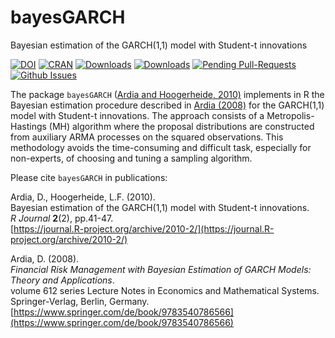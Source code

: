 # bayesGARCH

Bayesian estimation of the GARCH(1,1) model with Student-t innovations

[![DOI](https://zenodo.org/badge/59887397.svg)](https://zenodo.org/badge/latestdoi/59887397)
[![CRAN](http://www.r-pkg.org/badges/version/bayesGARCH)](https://cran.r-project.org/package=bayesGARCH) 
[![Downloads](http://cranlogs.r-pkg.org/badges/bayesGARCH?color=brightgreen)](https://www.r-pkg.org/pkg/bayesGARCH)
[![Downloads](http://cranlogs.r-pkg.org/badges/grand-total/bayesGARCH?color=brightgreen)](https://www.r-pkg.org/pkg/bayesGARCH)
[![Pending Pull-Requests](http://githubbadges.herokuapp.com/ArdiaD/bayesGARCH/pulls.svg?style=flat)](https://github.com/ArdiaD/bayesGARCH/pulls)
[![Github Issues](http://githubbadges.herokuapp.com/ArdiaD/bayesGARCH/issues.svg)](https://github.com/ArdiaD/bayesGARCH/issues)

The package `bayesGARCH` ([Ardia and Hoogerheide, 2010)](https://journal.R-project.org/archive/2010-2/) implements in R 
the Bayesian estimation procedure described 
in [Ardia (2008)](https://www.springer.com/de/book/9783540786566) for the GARCH(1,1) model with Student-t innovations.
The approach consists of a Metropolis-Hastings (MH) algorithm where the proposal distributions
are constructed from auxiliary ARMA processes on the squared observations. This methodology 
avoids the time-consuming and difficult task, especially for non-experts, of choosing and tuning 
a sampling algorithm. 

Please cite `bayesGARCH` in publications:

Ardia, D., Hoogerheide, L.F. (2010).  
Bayesian estimation of the GARCH(1,1) model with Student-t innovations.  
_R Journal_ **2**(2), pp.41-47.    
[https://journal.R-project.org/archive/2010-2/](https://journal.R-project.org/archive/2010-2/)    

Ardia, D. (2008).    
_Financial Risk Management with Bayesian Estimation of GARCH Models: Theory and Applications_.   
volume 612 series Lecture Notes in Economics and Mathematical Systems. Springer-Verlag, Berlin, Germany.    
[https://www.springer.com/de/book/9783540786566](https://www.springer.com/de/book/9783540786566)    